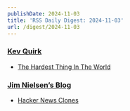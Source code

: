 ```yaml
---
publishDate: 2024-11-03
title: 'RSS Daily Digest: 2024-11-03'
url: /digest/2024-11-03
---
```


### [Kev Quirk](https://kevquirk.com/)

  * [The Hardest Thing In The World](https://kevquirk.com/blog/the-hardest-thing-in-the-world)
  
### [Jim Nielsen’s Blog](https://blog.jim-nielsen.com/)

  * [Hacker News Clones](https://blog.jim-nielsen.com/2024/hacker-news-clones/)
  
